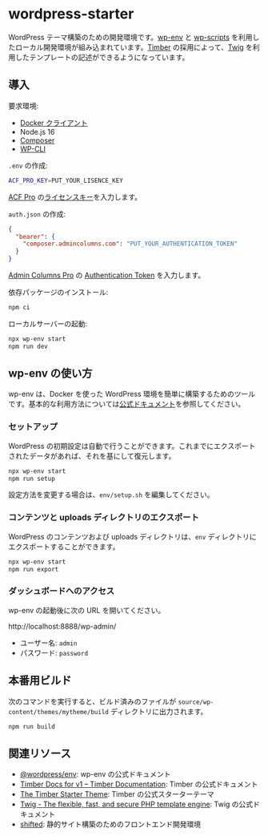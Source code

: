 # wordpress-starter

WordPress テーマ構築のための開発環境です。[wp-env](https://ja.wordpress.org/team/handbook/block-editor/reference-guides/packages/packages-env/) と [wp-scripts](https://developer.wordpress.org/block-editor/reference-guides/packages/packages-scripts/) を利用したローカル開発環境が組み込まれています。[Timber](https://upstatement.com/timber/) の採用によって、[Twig](https://twig.symfony.com/) を利用したテンプレートの記述ができるようになっています。

## 導入

要求環境:

- [Docker クライアント](https://hub.docker.com/editions/community/docker-ce-desktop-mac/)
- Node.js 16
- [Composer](https://getcomposer.org/)
- [WP-CLI](https://wp-cli.org/)

`.env` の作成:

```bash
ACF_PRO_KEY=PUT_YOUR_LISENCE_KEY
```

[ACF Pro](https://www.advancedcustomfields.com/pro/) の[ライセンスキー](https://www.advancedcustomfields.com/resources/how-to-activate/)を入力します。

`auth.json` の作成:

```json
{
  "bearer": {
    "composer.admincolumns.com": "PUT_YOUR_AUTHENTICATION_TOKEN"
  }
}
```

[Admin Columns Pro](https://www.admincolumns.com/) の [Authentication Token](https://docs.admincolumns.com/article/95-installing-via-composer#authentication-token) を入力します。

依存パッケージのインストール:

```bash
npm ci
```

ローカルサーバーの起動:

```bash
npx wp-env start
npm run dev
```

## wp-env の使い方

wp-env は、Docker を使った WordPress 環境を簡単に構築するためのツールです。基本的な利用方法については[公式ドキュメント](https://ja.wordpress.org/team/handbook/block-editor/reference-guides/packages/packages-env/)を参照してください。

### セットアップ

WordPress の初期設定は自動で行うことができます。これまでにエクスポートされたデータがあれば、それを基にして復元します。

```bash
npx wp-env start
npm run setup
```

設定方法を変更する場合は、`env/setup.sh` を編集してください。

### コンテンツと uploads ディレクトリのエクスポート

WordPress のコンテンツおよび uploads ディレクトリは、`env` ディレクトリにエクスポートすることができます。

```bash
npx wp-env start
npm run export
```

### ダッシュボードへのアクセス

wp-env の起動後に次の URL を開いてください。

http://localhost:8888/wp-admin/

- ユーザー名: `admin`
- パスワード: `password`

## 本番用ビルド

次のコマンドを実行すると、ビルド済みのファイルが `source/wp-content/themes/mytheme/build` ディレクトリに出力されます。

```bash
npm run build
```

## 関連リソース

- [@wordpress/env](https://ja.wordpress.org/team/handbook/block-editor/reference-guides/packages/packages-env/): wp-env の公式ドキュメント
- [Timber Docs for v1 – Timber Documentation](https://timber.github.io/docs/): Timber の公式ドキュメント
- [The Timber Starter Theme](https://github.com/timber/starter-theme): Timber の公式スターターテーマ
- [Twig - The flexible, fast, and secure PHP template engine](https://twig.symfony.com/): Twig の公式ドキュメント
- [shifted](https://github.com/yuheiy/shifted): 静的サイト構築のためのフロントエンド開発環境
